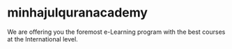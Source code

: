 # minhajulquranacademy
We are offering you the foremost e-Learning program with the best courses at the International level. 
